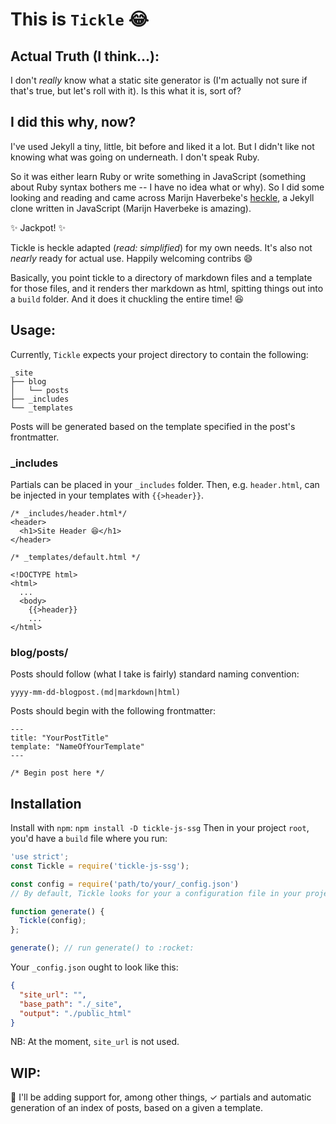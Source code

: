# This is `Tickle` 😂

## Actual Truth (I think...):
I don't *really* know what a static site generator is (I'm actually not sure if that's true, but let's roll with it). Is this what it is, sort of?

## I did this why, now?
I've used Jekyll a tiny, little, bit before and liked it a lot. But I didn't like not knowing what was going on underneath. I don't speak Ruby.

So it was either learn Ruby or write something in JavaScript (something about Ruby syntax bothers me -- I have no idea what or why). So I did some looking and reading and came across Marijn Haverbeke's [heckle](https://github.com/marijnh/heckle), a Jekyll clone written in JavaScript (Marijn Haverbeke is amazing).

✨ Jackpot! ✨

Tickle is heckle adapted (*read: simplified*) for my own needs. It's also not *nearly* ready for actual use. Happily welcoming contribs 😄

Basically, you point tickle to a directory of markdown files and a template for those files, and it renders ther markdown as html, spitting things out into a `build` folder. And it does it chuckling the entire time! 😆


## Usage:

Currently, `Tickle` expects your project directory to contain the following:
```
_site
├── blog
│   └── posts
├── _includes
└── _templates
```
Posts will be generated based on the template specified in the post's frontmatter.

### _includes

Partials can be placed in your `_includes` folder. Then, e.g. `header.html`, can be injected in your templates with `{{>header}}`.

```
/* _includes/header.html*/
<header>
  <h1>Site Header 😆</h1>
</header>
```

```
/* _templates/default.html */

<!DOCTYPE html>
<html>
  ...
  <body>
    {{>header}}
    ...
</html>

```

### blog/posts/

Posts should follow (what I take is fairly) standard naming convention:

  `yyyy-mm-dd-blogpost.(md|markdown|html)`

Posts should begin with the following frontmatter:
```
---
title: "YourPostTitle"
template: "NameOfYourTemplate"
---

/* Begin post here */
```

## Installation

Install with `npm`: `npm install -D tickle-js-ssg`
Then in your project `root`, you'd have a `build` file where you run:
```javascript
'use strict';
const Tickle = require('tickle-js-ssg');

const config = require('path/to/your/_config.json')
// By default, Tickle looks for your a configuration file in your project root called `_config.json`.

function generate() {
  Tickle(config);
};

generate(); // run generate() to :rocket:
```

Your `_config.json` ought to look like this:
```json
{
  "site_url": "",
  "base_path": "./_site",
  "output": "./public_html"
}
```
NB: At the moment, `site_url` is not used.

## WIP:
📆  I'll be adding support for, among other things, ✓ partials and automatic generation of an index of posts, based on a given a template.
